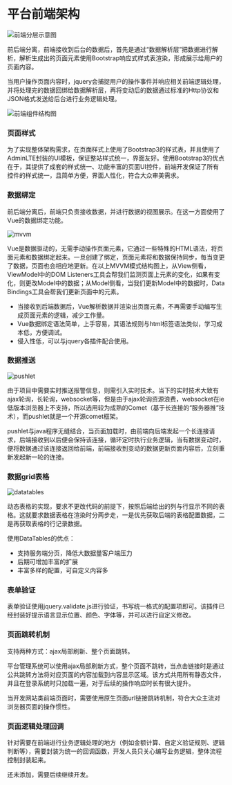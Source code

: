 # 平台前端架构

![前端分层示意图](http://swroom.qiniudn.com/frontceng.png)

前后端分离，前端接收到后台的数据后，首先是通过“数据解析层”把数据进行解析，解析生成出的页面元素使用Bootstrap响应式样式表渲染，形成展示给用户的页面内容。

当用户操作页面内容时，jquery会捕捉用户的操作事件并响应相关前端逻辑处理，并将处理完的数据回绑给数据解析层，再将变动后的数据通过标准的Http协议和JSON格式发送给后台进行业务逻辑处理。

![前端组件结构图](http://swroom.qiniudn.com/%E5%89%8D%E7%AB%AF%E7%BB%84%E4%BB%B6%E7%BB%93%E6%9E%84%E5%9B%BE.png)

### 页面样式
为了实现整体架构需求，在页面样式上使用了Bootstrap3的样式表，并且使用了AdminLTE封装的UI模板，保证整站样式统一，界面友好。使用Bootstrap3的优点在于，其提供了成套的样式统一、功能丰富的页面UI控件，前端开发保证了所有控件的样式统一，且简单方便，界面人性化，符合大众审美需求。

### 数据绑定
前后端分离后，前端只负责接收数据，并进行数据的视图展示。在这一方面使用了Vue的数据绑定功能。

![mvvm](http://swroom.qiniudn.com/mvvm.png)

Vue是数据驱动的，无需手动操作页面元素，它通过一些特殊的HTML语法，将页面元素和数据绑定起来。一旦创建了绑定，页面元素将和数据保持同步，每当变更了数据，页面也会相应地更新。在以上MVVM模式结构图上，从View侧看，ViewModel中的DOM Listeners工具会帮我们监测页面上元素的变化，如果有变化，则更改Model中的数据；从Model侧看，当我们更新Model中的数据时，Data Bindings工具会帮我们更新页面中的元素。

* 当接收到后端数据后，Vue解析数据并渲染出页面元素，不再需要手动编写生成页面元素的逻辑，减少工作量。
* Vue数据绑定语法简单，上手容易，其语法规则与html标签语法类似，学习成本低，方便调试。
* 侵入性低，可以与jquery各插件配合使用。

### 数据推送

![pushlet](http://swroom.qiniudn.com/pushlet.png)

由于项目中需要实时推送报警信息，则需引入实时技术。当下的实时技术大致有ajax轮询，长轮询，websocket等，但是由于ajax轮询资源浪费，websocket在ie低版本浏览器上不支持，所以选用较为成熟的Comet（基于长连接的“服务器推”技术），而pushlet就是一个开源comet框架。

pushlet与java程序无缝结合，当页面加载时，由前端向后端发起一个长连接请求，后端接收到以后便会保持该连接，循环定时执行业务逻辑，当有数据变动时，便将数据通过该连接返回给前端，前端接收到变动的数据更新页面内容后，立刻重新发起新一轮的连接。

### 数据grid表格

![datatables](http://swroom.qiniudn.com/DataTables.png)

动态表格的实现，要求不更改代码的前提下，按照后端给出的列与行显示不同的表格。这就要求数据表格在渲染时分两步走，一是优先获取后端的表格配置数据，二是再获取表格的行记录数据。

使用DataTables的优点：
* 支持服务端分页，降低大数据量客户端压力
* 后期可增加丰富的扩展
* 丰富多样的配置，可自定义内容多

### 表单验证

表单验证使用jquery.validate.js进行验证，书写统一格式的配置项即可。该插件已经封装好提示语言显示位置、颜色、字体等，并可以进行自定义修改。

### 页面跳转机制

支持两种方式：ajax局部刷新、整个页面跳转。

平台管理系统可以使用ajax局部刷新方式，整个页面不跳转，当点击链接时是通过公共跳转方法将对应页面的内容加载到内容显示区域。该方式共用所有静态文件，并且在登录系统时只加载一遍，对于后续的操作响应时长有很大提升。

当开发网站类前端页面时，需要使用原生页面url链接跳转机制，符合大众主流对浏览器页面的操作惯性。

### 页面逻辑处理回调

针对需要在前端进行业务逻辑处理的地方（例如金额计算、自定义验证规则、逻辑判断等），需要封装为统一的回调函数，开发人员只关心编写业务逻辑，整体流程控制封装起来。

还未添加，需要后续继续开发。


